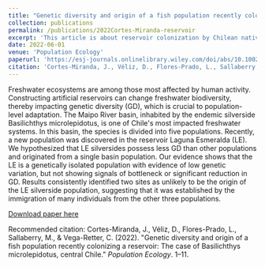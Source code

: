 ```yaml
---
title: "Genetic diversity and origin of a fish population recently colonizing a reservoir: The case of Basilichthys microlepidotus, central Chile"
collection: publications
permalink: /publications/2022Cortes-Miranda-reservoir
excerpt: 'This article is about reservoir colonization by Chilean native fish'
date: 2022-06-01
venue: 'Population Ecology'
paperurl: 'https://esj-journals.onlinelibrary.wiley.com/doi/abs/10.1002/1438-390X.12118'
citation: 'Cortes-Miranda, J., Véliz, D., Flores-Prado, L., Sallaberry, M., & Vega-Retter, C. (2022). &quot;Genetic diversity and origin of a fish population recently colonizing a reservoir: The case of Basilichthys microlepidotus, central Chile&quot;. <i>Population Ecology</i>.  1–11.'
---
```

Freshwater ecosystems are among those most affected by human activity. Constructing artificial reservoirs can change freshwater biodiversity, thereby
impacting genetic diversity (GD), which is crucial to population-level adaptation. The Maipo River basin, inhabited by the endemic silverside Basilichthys
microlepidotus, is one of Chile's most impacted freshwater systems. In this
basin, the species is divided into five populations. Recently, a new population
was discovered in the reservoir Laguna Esmeralda (LE). We hypothesized that
LE silversides possess less GD than other populations and originated from a
single basin population. Our evidence shows that the LE is a genetically isolated population with evidence of low genetic variation, but not showing signals of bottleneck or significant reduction in GD. Results consistently
identified two sites as unlikely to be the origin of the LE silverside population,
suggesting that it was established by the immigration of many individuals from
the other three populations.

[Download paper here](https://esj-journals.onlinelibrary.wiley.com/doi/abs/10.1002/1438-390X.12118)

Recommended citation: Cortes-Miranda, J., Véliz, D., Flores-Prado, L., Sallaberry, M., & Vega-Retter, C. (2022). "Genetic diversity and origin of a fish population recently colonizing a reservoir: The case of Basilichthys microlepidotus, central Chile." <i>Population Ecology</i>.  1–11.